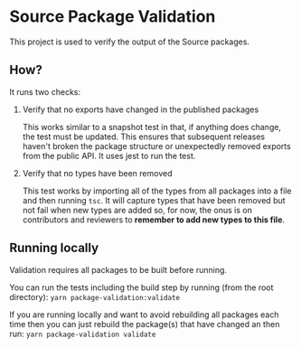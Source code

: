 # Source Package Validation

This project is used to verify the output of the Source packages.

## How?

It runs two checks:

1. Verify that no exports have changed in the published packages

    This works similar to a snapshot test in that, if anything does change, the test must be updated. This ensures that subsequent releases haven't broken the package structure or unexpectedly removed exports from the public API. It uses jest to run the test.

2. Verify that no types have been removed

    This test works by importing all of the types from all packages into a file and then running `tsc`. It will capture types that have been removed but not fail when new types are added so, for now, the onus is on contributors and reviewers to **remember to add new types to this file**.

## Running locally

Validation requires all packages to be built before running.

You can run the tests including the build step by running (from the root directory): `yarn package-validation:validate`

If you are running locally and want to avoid rebuilding all packages each time then you can just rebuild the package(s) that have changed an then run: `yarn package-validation validate`
